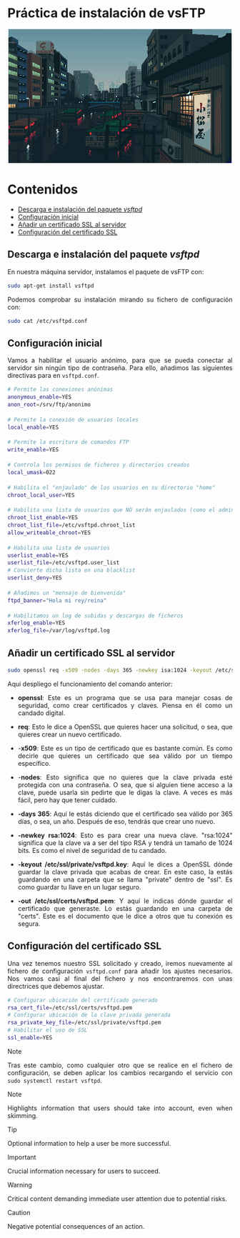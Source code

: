 # Práctica de instalación de vsFTP

<div align=center>
    <img src="./img/cover.gif">
</div>

<div align=justify>

# Contenidos

- [Descarga e instalación del paquete _vsftpd_](#descarga-e-instalación-del-paquete-vsftpd)
- [Configuración inicial](#configuración-inicial)
- [Añadir un certificado SSL al servidor](#añadir-un-certificado-ssl-al-servidor)
- [Configuración del certificado SSL](#configuración-del-certificado-ssl)


## Descarga e instalación del paquete _vsftpd_

En nuestra máquina servidor, instalamos el paquete de vsFTP con:
```sh
sudo apt-get install vsftpd
```

Podemos comprobar su instalación mirando su fichero de configuración con:
```sh
sudo cat /etc/vsftpd.conf
```

## Configuración inicial

Vamos a habilitar el usuario anónimo, para que se pueda conectar al servidor sin ningún tipo de contraseña. Para ello, añadimos las siguientes directivas para en `vsftpd.conf`.
 
```sh
# Permite las conexiones anónimas
anonymous_enable=YES
anon_root=/srv/ftp/anonimo

# Permite la conexión de usuarios locales
local_enable=YES

# Permite la escritura de comandos FTP
write_enable=YES

# Controla los permisos de ficheros y directorios creados
local_umask=022

# Habilita el "enjaulado" de los usuarios en su directorio "home" 
chroot_local_user=YES

# Habilita una lista de usuarios que NO serán enjaulados (como el admin)
chroot_list_enable=YES
chroot_list_file=/etc/vsftpd.chroot_list
allow_writeable_chroot=YES

# Habilita una lista de usuarios
userlist_enable=YES
userlist_file=/etc/vsftpd.user_list
# Convierte dicha lista en una blacklist
userlist_deny=YES

# Añadimos un "mensaje de bienvenida"
ftpd_banner="Hola mi rey/reina"

# Habilitamos un log de subidas y descargas de ficheros
xferlog_enable=YES
xferlog_file=/var/log/vsftpd.log
```

## Añadir un certificado SSL al servidor

```sh
sudo openssl req -x509 -nodes -days 365 -newkey isa:1024 -keyout /etc/ssl/private/vsftpd.key -out /etc/ssl/certs/vsftpd.pem
```

Aqui despliego el funcionamiento del comando anterior:

- **openssl**: Este es un programa que se usa para manejar cosas de seguridad, como crear certificados y claves. Piensa en él como un candado digital.

- **req**: Esto le dice a OpenSSL que quieres hacer una solicitud, o sea, que quieres crear un nuevo certificado.

- -**x509**: Este es un tipo de certificado que es bastante común. Es como decirle que quieres un certificado que sea válido por un tiempo específico.

- -**nodes**: Esto significa que no quieres que la clave privada esté protegida con una contraseña. O sea, que si alguien tiene acceso a la clave, puede usarla sin pedirte que le digas la clave. A veces es más fácil, pero hay que tener cuidado.

- **-days 365**: Aquí le estás diciendo que el certificado sea válido por 365 días, o sea, un año. Después de eso, tendrás que crear uno nuevo.

- **-newkey rsa:1024**: Esto es para crear una nueva clave. "rsa:1024" significa que la clave va a ser del tipo RSA y tendrá un tamaño de 1024 bits. Es como el nivel de seguridad de tu candado.

- **-keyout /etc/ssl/private/vsftpd.key**: Aquí le dices a OpenSSL dónde guardar la clave privada que acabas de crear. En este caso, la estás guardando en una carpeta que se llama "private" dentro de "ssl". Es como guardar tu llave en un lugar seguro.

- **-out /etc/ssl/certs/vsftpd.pem**: Y aquí le indicas dónde guardar el certificado que generaste. Lo estás guardando en una carpeta de "certs". Este es el documento que le dice a otros que tu conexión es segura.

## Configuración del certificado SSL

Una vez tenemos nuestro SSL solicitado y creado, iremos nuevamente al fichero de configuración `vsftpd.conf` para añadir los ajustes necesarios. Nos vamos casi al final del fichero y nos encontraremos con unas directrices que debemos ajustar.

```sh
# Configurar ubicación del certificado generado
rsa_cert_file=/etc/ssl/certs/vsftpd.pem
# Configurar ubicación de la clave privada generada
rsa_private_key_file=/etc/ssl/private/vsftpd.pem
# Habilitar el uso de SSL
ssl_enable=YES
```

> [!NOTE]
> 
> Tras este cambio, como cualquier otro que se realice en el fichero de configuración, se deben aplicar los cambios recargando el servicio con `sudo systemctl restart vsftpd`.

> [!NOTE]  
> Highlights information that users should take into account, even when skimming.

> [!TIP]
> Optional information to help a user be more successful.

> [!IMPORTANT]  
> Crucial information necessary for users to succeed.

> [!WARNING]  
> Critical content demanding immediate user attention due to potential risks.

> [!CAUTION]
> Negative potential consequences of an action.

</div>
